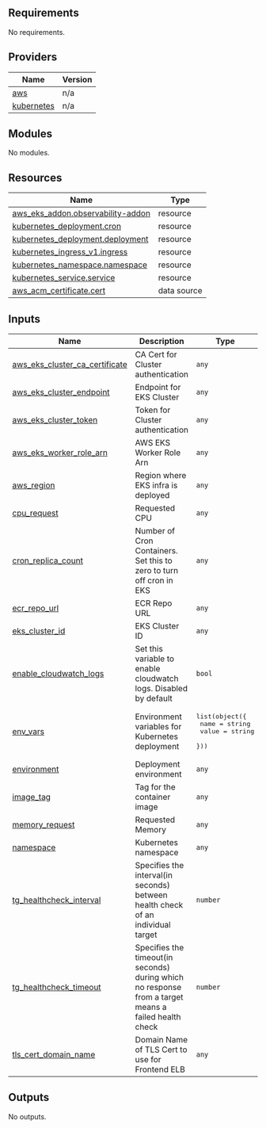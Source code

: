 <!-- BEGIN_TF_DOCS -->
## Requirements

No requirements.

## Providers

| Name | Version |
|------|---------|
| <a name="provider_aws"></a> [aws](#provider\_aws) | n/a |
| <a name="provider_kubernetes"></a> [kubernetes](#provider\_kubernetes) | n/a |

## Modules

No modules.

## Resources

| Name | Type |
|------|------|
| [aws_eks_addon.observability-addon](https://registry.terraform.io/providers/hashicorp/aws/latest/docs/resources/eks_addon) | resource |
| [kubernetes_deployment.cron](https://registry.terraform.io/providers/hashicorp/kubernetes/latest/docs/resources/deployment) | resource |
| [kubernetes_deployment.deployment](https://registry.terraform.io/providers/hashicorp/kubernetes/latest/docs/resources/deployment) | resource |
| [kubernetes_ingress_v1.ingress](https://registry.terraform.io/providers/hashicorp/kubernetes/latest/docs/resources/ingress_v1) | resource |
| [kubernetes_namespace.namespace](https://registry.terraform.io/providers/hashicorp/kubernetes/latest/docs/resources/namespace) | resource |
| [kubernetes_service.service](https://registry.terraform.io/providers/hashicorp/kubernetes/latest/docs/resources/service) | resource |
| [aws_acm_certificate.cert](https://registry.terraform.io/providers/hashicorp/aws/latest/docs/data-sources/acm_certificate) | data source |

## Inputs

| Name | Description | Type | Default | Required |
|------|-------------|------|---------|:--------:|
| <a name="input_aws_eks_cluster_ca_certificate"></a> [aws\_eks\_cluster\_ca\_certificate](#input\_aws\_eks\_cluster\_ca\_certificate) | CA Cert for Cluster authentication | `any` | n/a | yes |
| <a name="input_aws_eks_cluster_endpoint"></a> [aws\_eks\_cluster\_endpoint](#input\_aws\_eks\_cluster\_endpoint) | Endpoint for EKS Cluster | `any` | n/a | yes |
| <a name="input_aws_eks_cluster_token"></a> [aws\_eks\_cluster\_token](#input\_aws\_eks\_cluster\_token) | Token for Cluster authentication | `any` | n/a | yes |
| <a name="input_aws_eks_worker_role_arn"></a> [aws\_eks\_worker\_role\_arn](#input\_aws\_eks\_worker\_role\_arn) | AWS EKS Worker Role Arn | `any` | n/a | yes |
| <a name="input_aws_region"></a> [aws\_region](#input\_aws\_region) | Region where EKS infra is deployed | `any` | n/a | yes |
| <a name="input_cpu_request"></a> [cpu\_request](#input\_cpu\_request) | Requested CPU | `any` | n/a | yes |
| <a name="input_cron_replica_count"></a> [cron\_replica\_count](#input\_cron\_replica\_count) | Number of Cron Containers. Set this to zero to turn off cron in EKS | `any` | n/a | yes |
| <a name="input_ecr_repo_url"></a> [ecr\_repo\_url](#input\_ecr\_repo\_url) | ECR Repo URL | `any` | n/a | yes |
| <a name="input_eks_cluster_id"></a> [eks\_cluster\_id](#input\_eks\_cluster\_id) | EKS Cluster ID | `any` | n/a | yes |
| <a name="input_enable_cloudwatch_logs"></a> [enable\_cloudwatch\_logs](#input\_enable\_cloudwatch\_logs) | Set this variable to enable cloudwatch logs. Disabled by default | `bool` | `false` | no |
| <a name="input_env_vars"></a> [env\_vars](#input\_env\_vars) | Environment variables for Kubernetes deployment | <pre>list(object({<br/>    name  = string<br/>    value = string<br/>  }))</pre> | n/a | yes |
| <a name="input_environment"></a> [environment](#input\_environment) | Deployment environment | `any` | n/a | yes |
| <a name="input_image_tag"></a> [image\_tag](#input\_image\_tag) | Tag for the container image | `any` | n/a | yes |
| <a name="input_memory_request"></a> [memory\_request](#input\_memory\_request) | Requested Memory | `any` | n/a | yes |
| <a name="input_namespace"></a> [namespace](#input\_namespace) | Kubernetes namespace | `any` | n/a | yes |
| <a name="input_tg_healthcheck_interval"></a> [tg\_healthcheck\_interval](#input\_tg\_healthcheck\_interval) | Specifies the interval(in seconds) between health check of an individual target | `number` | `60` | no |
| <a name="input_tg_healthcheck_timeout"></a> [tg\_healthcheck\_timeout](#input\_tg\_healthcheck\_timeout) | Specifies the timeout(in seconds) during which no response from a target means a failed health check | `number` | `40` | no |
| <a name="input_tls_cert_domain_name"></a> [tls\_cert\_domain\_name](#input\_tls\_cert\_domain\_name) | Domain Name of TLS Cert to use for Frontend ELB | `any` | n/a | yes |

## Outputs

No outputs.
<!-- END_TF_DOCS -->